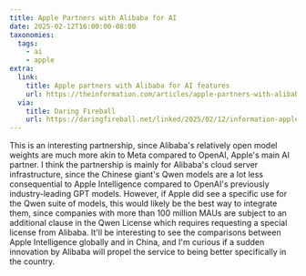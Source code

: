 ```yaml
---
title: Apple Partners with Alibaba for AI
date: 2025-02-12T16:00:00-08:00
taxonomies:
  tags:
    - ai
    - apple
extra:
  link:
    title: Apple partners with Alibaba for AI features
    url: https://theinformation.com/articles/apple-partners-with-alibaba-to-develop-ai-features-for-iphone-users-in-china
  via:
    title: Daring Fireball
    url: https://daringfireball.net/linked/2025/02/12/information-apple-alibaba
---
```


This is an interesting partnership, since Alibaba's relatively open model weights are much more akin to Meta compared to OpenAI, Apple's main AI partner. I think the partnership is mainly for Alibaba's cloud server infrastructure, since the Chinese giant's Qwen models are a lot less consequential to Apple Intelligence compared to OpenAI's previously industry-leading GPT models. However, if Apple did see a specific use for the Qwen suite of models, this would likely be the best way to integrate them, since companies with more than 100 million MAUs are subject to an additional clause in the Qwen License which requires requesting a special license from Alibaba. It'll be interesting to see the comparisons between Apple Intelligence globally and in China, and I'm curious if a sudden innovation by Alibaba will propel the service to being better specifically in the country.

